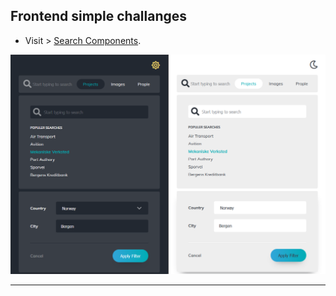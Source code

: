 ## Frontend simple challanges

- Visit > [Search Components](https://ugurkarakurt.github.io/Frontend-Challanges/Search-Components/).

![image info](Search-Components/assets/images/screenshot.png)

<hr>
<br>